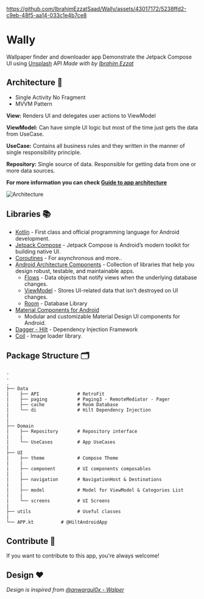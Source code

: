 
https://github.com/IbrahimEzzatSaad/Wally/assets/43017172/5238ffd2-c9eb-48f5-aa14-033c1e4b7ce8

# Wally 

Wallpaper finder and downloader app Demonstrate the Jetpack Compose UI
using [Unsplash](https://unsplash.com/developers) API *Made with 
by [Ibrahim Ezzat](https://github.com/IbrahimEzzatSaad)*



## Architecture 🗼

- Single Activity No Fragment
- MVVM Pattern

**View:** Renders UI and delegates user actions to ViewModel

**ViewModel:** Can have simple UI logic but most of the time just gets the data from UseCase.

**UseCase:** Contains all business rules and they written in the manner of single responsibility
principle.

**Repository:** Single source of data. Responsible for getting data from one or more data sources.

**For more information you can
check [Guide to app architecture](https://developer.android.com/jetpack/guide?gclid=CjwKCAiA_omPBhBBEiwAcg7smXcfbEYneoLKFD_4Tyw0OgVQkpZL_XIr5TPXT0mncuQhgDIBBvLhbBoCEx0QAvD_BwE&gclsrc=aw.ds#mobile-app-ux)**

![Architecture](https://miro.medium.com/v2/resize:fit:720/format:webp/1*Qby1SHSjmFEJT_ycbcpysQ.png)

## Libraries 📚

- [Kotlin](https://kotlinlang.org/) - First class and official programming language for Android
  development.
- [Jetpack Compose](https://developer.android.com/jetpack/compose) - Jetpack Compose is Android’s
  modern toolkit for building native UI.
- [Coroutines](https://kotlinlang.org/docs/reference/coroutines-overview.html) - For asynchronous
  and more..
- [Android Architecture Components](https://developer.android.com/topic/libraries/architecture) -
  Collection of libraries that help you design robust, testable, and maintainable apps.
    - [Flows](https://developer.android.com/kotlin/flow) - Data objects that notify views when the
      underlying database changes.
    - [ViewModel](https://developer.android.com/topic/libraries/architecture/viewmodel) - Stores
      UI-related data that isn't destroyed on UI changes.
    - [Room](https://developer.android.com/topic/libraries/architecture/room) - Database Library
- [Material Components for Android](https://github.com/material-components/material-components-android)
  - Modular and customizable Material Design UI components for Android.
- [Dagger - Hilt](https://dagger.dev/hilt/) - Dependency Injection Framework
- [Coil](https://coil-kt.github.io/coil/compose/) - Image loader library.

## Package Structure 🗂

    .
    .
    .
    ├── Data
    |    ├── API              # RetroFit
    |    ├── paging           # Paging3 - RemoteMediator - Pager
    |    ├── cache            # Room Database
    |    └── di               # Hilt Dependency Injection
    |
    |
    ├── Domain
    |    ├── Repository       # Repository interface
    |    |
    |    └── UseCases         # App UseCases
    | 
    ├── UI                    
    |    ├── theme            # Compose Theme
    |    |               
    |    ├── component        # UI components composables
    |    | 
    |    ├── navigation       # NavigationHost & Destinations
    |    |
    |    ├── model            # Model for ViewModel & Categories List
    |    |
    |    └── screens          # UI Screens
    |
    ├── utils                 # Useful classes
    |
    └── APP.kt          # @HiltAndroidApp

## Contribute 🤝

If you want to contribute to this app, you're always welcome!

## Design ❤️

*Design is inspired from [@anwargul0x - Walper](https://www.figma.com/community/file/1191612184517420607/walper-wallpaper-app-ui-kit-preview)*

